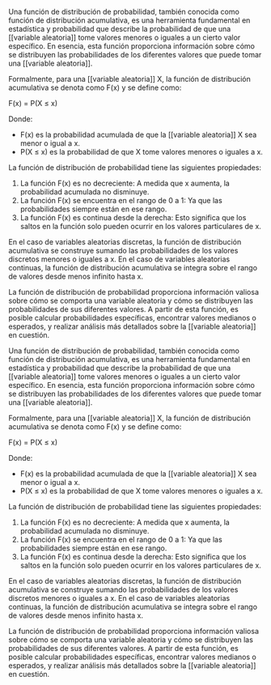 Una función de distribución de probabilidad, también conocida como función de distribución acumulativa, es una herramienta fundamental en estadística y probabilidad que describe la probabilidad de que una [[variable aleatoria]] tome valores menores o iguales a un cierto valor específico. En esencia, esta función proporciona información sobre cómo se distribuyen las probabilidades de los diferentes valores que puede tomar una [[variable aleatoria]].

Formalmente, para una [[variable aleatoria]] X, la función de distribución acumulativa se denota como F(x) y se define como:

F(x) = P(X ≤ x)

Donde:
- F(x) es la probabilidad acumulada de que la [[variable aleatoria]] X sea menor o igual a x.
- P(X ≤ x) es la probabilidad de que X tome valores menores o iguales a x.

La función de distribución de probabilidad tiene las siguientes propiedades:

1. La función F(x) es no decreciente: A medida que x aumenta, la probabilidad acumulada no disminuye.
2. La función F(x) se encuentra en el rango de 0 a 1: Ya que las probabilidades siempre están en ese rango.
3. La función F(x) es continua desde la derecha: Esto significa que los saltos en la función solo pueden ocurrir en los valores particulares de x.

En el caso de variables aleatorias discretas, la función de distribución acumulativa se construye sumando las probabilidades de los valores discretos menores o iguales a x. En el caso de variables aleatorias continuas, la función de distribución acumulativa se integra sobre el rango de valores desde menos infinito hasta x.

La función de distribución de probabilidad proporciona información valiosa sobre cómo se comporta una variable aleatoria y cómo se distribuyen las probabilidades de sus diferentes valores. A partir de esta función, es posible calcular probabilidades específicas, encontrar valores medianos o esperados, y realizar análisis más detallados sobre la [[variable aleatoria]] en cuestión.

Una función de distribución de probabilidad, también conocida como función de distribución acumulativa, es una herramienta fundamental en estadística y probabilidad que describe la probabilidad de que una [[variable aleatoria]] tome valores menores o iguales a un cierto valor específico. En esencia, esta función proporciona información sobre cómo se distribuyen las probabilidades de los diferentes valores que puede tomar una [[variable aleatoria]].

Formalmente, para una [[variable aleatoria]] X, la función de distribución acumulativa se denota como F(x) y se define como:

F(x) = P(X ≤ x)

Donde:
- F(x) es la probabilidad acumulada de que la [[variable aleatoria]] X sea menor o igual a x.
- P(X ≤ x) es la probabilidad de que X tome valores menores o iguales a x.

La función de distribución de probabilidad tiene las siguientes propiedades:

1. La función F(x) es no decreciente: A medida que x aumenta, la probabilidad acumulada no disminuye.
2. La función F(x) se encuentra en el rango de 0 a 1: Ya que las probabilidades siempre están en ese rango.
3. La función F(x) es continua desde la derecha: Esto significa que los saltos en la función solo pueden ocurrir en los valores particulares de x.

En el caso de variables aleatorias discretas, la función de distribución acumulativa se construye sumando las probabilidades de los valores discretos menores o iguales a x. En el caso de variables aleatorias continuas, la función de distribución acumulativa se integra sobre el rango de valores desde menos infinito hasta x.

La función de distribución de probabilidad proporciona información valiosa sobre cómo se comporta una variable aleatoria y cómo se distribuyen las probabilidades de sus diferentes valores. A partir de esta función, es posible calcular probabilidades específicas, encontrar valores medianos o esperados, y realizar análisis más detallados sobre la [[variable aleatoria]] en cuestión.